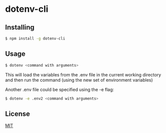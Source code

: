 # dotenv-cli

## Installing

```bash
$ npm install -g dotenv-cli
```

## Usage

```bash
$ dotenv <command with arguments>
```

This will load the variables from the .env file in the current working directory and then run the command (using the new set of environment variables)

Another .env file could be specified using the -e flag:
```bash
$ dotenv -e .env2 <command with arguments>
```

## License

[MIT](https://en.wikipedia.org/wiki/MIT_License)

